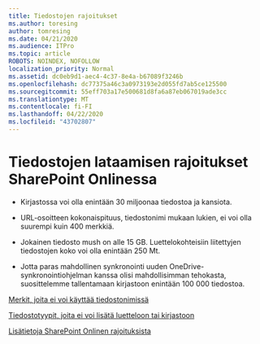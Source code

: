 ```yaml
---
title: Tiedostojen rajoitukset
ms.author: toresing
author: tomresing
ms.date: 04/21/2020
ms.audience: ITPro
ms.topic: article
ROBOTS: NOINDEX, NOFOLLOW
localization_priority: Normal
ms.assetid: dc0eb9d1-aec4-4c37-8e4a-b67089f3246b
ms.openlocfilehash: dc77375a46c3a0973193e2d055fd7ab5ce125500
ms.sourcegitcommit: 55eff703a17e500681d8fa6a87eb067019ade3cc
ms.translationtype: MT
ms.contentlocale: fi-FI
ms.lasthandoff: 04/22/2020
ms.locfileid: "43702807"
---
```

# <a name="file-upload-limits-in-sharepoint-online"></a>Tiedostojen lataamisen rajoitukset SharePoint Onlinessa

- Kirjastossa voi olla enintään 30 miljoonaa tiedostoa ja kansiota.
    
- URL-osoitteen kokonaispituus, tiedostonimi mukaan lukien, ei voi olla suurempi kuin 400 merkkiä.
    
- Jokainen tiedosto mush on alle 15 GB. Luettelokohteisiin liitettyjen tiedostojen koko voi olla enintään 250 Mt.
    
- Jotta paras mahdollinen synkronointi uuden OneDrive-synkronointiohjelman kanssa olisi mahdollisimman tehokasta, suosittelemme tallentamaan kirjastoon enintään 100 000 tiedostoa. 
    
[Merkit, joita ei voi käyttää tiedostonimissä](https://go.microsoft.com/fwlink/?linkid=866430)
  
[Tiedostotyypit, joita ei voi lisätä luetteloon tai kirjastoon](https://go.microsoft.com/fwlink/?linkid=273757)
  
[Lisätietoja SharePoint Onlinen rajoituksista](https://go.microsoft.com/fwlink/?linkid=271273)
  

